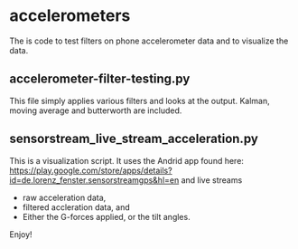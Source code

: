 # accelerometers
The is code to test filters on phone accelerometer data and to visualize the data.

## accelerometer-filter-testing.py 
This file simply applies various filters and looks at the output. Kalman, moving average and butterworth are included.

## sensorstream_live_stream_acceleration.py
This is a visualization script. It uses the Andrid app found here: https://play.google.com/store/apps/details?id=de.lorenz_fenster.sensorstreamgps&hl=en and live streams
* raw acceleration data,
* filtered accleration data, and 
* Either the G-forces applied, or the tilt angles. 

Enjoy!
